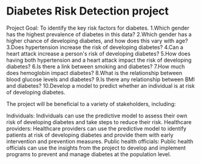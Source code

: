 
# Diabetes Risk Detection project

Project Goal:
To identify the key risk factors for diabetes.
1.Which gender has the highest prevalence of diabetes in this data?
2.Which gender has a higher chance of developing diabetes, and how does this vary with age?
3.Does hypertension increase the risk of developing diabetes?
4.Can a heart attack increase a person's risk of developing diabetes?
5.How does having both hypertension and a heart attack impact the risk of developing diabetes?
6.Is there a link between smoking and diabetes?
7.How much does hemoglobin impact diabetes?
8.What is the relationship between blood glucose levels and diabetes?
9.Is there any relationship between BMI and diabetes?
10.Develop a model to predict whether an individual is at risk of developing diabetes.

The project will be beneficial to a variety of stakeholders, including:

Individuals: Individuals can use the predictive model to assess their own risk of developing diabetes and take steps to reduce their risk.
Healthcare providers: Healthcare providers can use the predictive model to identify patients at risk of developing diabetes and provide them with early intervention and prevention measures.
Public health officials: Public health officials can use the insights from the project to develop and implement programs to prevent and manage diabetes at the population level.



